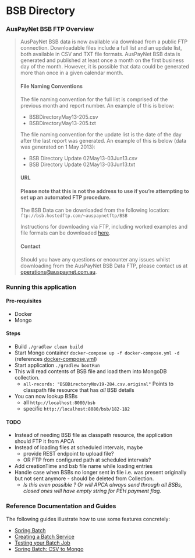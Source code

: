 # BSB Directory

### AusPayNet BSB FTP Overview
> AusPayNet BSB data is now available via download from a public FTP connection. Downloadable files include a full list and an update list, both available in CSV and TXT file formats.
> AusPayNet BSB data is generated and published at least once a month on the first business day of the month. However, it is possible that data could be generated more than once in a given calendar month.
> 
> #### File Naming Conventions
> The file naming convention for the full list is comprised of the previous month and report number. An example of this is below:
> 
> - BSBDirectoryMay13-205.csv
> - BSBDirectoryMay13-205.txt
> 
> The file naming convention for the update list is the date of the day after the last report was generated. An example of this is below (data was generated on 1 May 2013):
> 
> - BSB Directory Update 02May13-03Jun13.csv
> - BSB Directory Update 02May13-03Jun13.txt
> 
> #### URL
> #### Please note that this is not the address to use if you’re attempting to set up an automated FTP procedure. 
> The BSB Data can be downloaded from the following location: `ftp://bsb.hostedftp.com/~auspaynetftp/BSB`
> 
> Instructions for downloading via FTP, including worked examples and file formats can be downloaded [here](http://bsb.apca.com.au/public/BSB_DB.NSF/0/72E7EB6B4734232ECA2579650017682D/$File/Downloading%20BSB%20Files%20from%20AusPayNet%20via%20FTP.pdf).
> 
> #### Contact
> Should you have any questions or encounter any issues whilst downloading from the AusPayNet BSB Data FTP, please contact us at operations@auspaynet.com.au.

### Running this application

#### Pre-requisites
- Docker
- Mongo

#### Steps
- Build `./gradlew clean build`
- Start Mongo container `docker-compose up -f docker-compose.yml -d ` (references [docker-compose.yml](docker-compose.yml))
- Start application `./gradlew bootRun`
- This will read contents of BSB file and load them into MongoDB collection. 
  - `all-records: "BSBDirectoryNov19-284.csv.original"` Points to classpath file resource that has *all* BSB details
- You can now lookup BSBs
  - all `http://localhost:8080/bsb` 
  - specific `http://localhost:8080/bsb/182-182` 

#### TODO
- Instead of needing BSB file as classpath resource, the application should FTP it from APCA
- Instead of loading files at scheduled intervals, maybe 
  - provide REST endpoint to upload file?
  - OR FTP from configured path at scheduled intervals?
- Add creationTime and bsb file name while loading entries
- Handle case when BSBs no longer sent in file i.e. was present originally but not sent anymore - should be deleted from Collection.
  - *Is this even possible ? Or will APCA always send through all BSBs, closed ones will have empty string for PEH payment flag.*

### Reference Documentation and Guides
The following guides illustrate how to use some features concretely:

* [Spring Batch](https://docs.spring.io/spring-boot/docs/2.2.2.RELEASE/reference/htmlsingle/#howto-batch-applications)
* [Creating a Batch Service](https://spring.io/guides/gs/batch-processing/)
* [Testing your Batch Job](https://www.baeldung.com/spring-batch-testing-job)
* [Spring Batch: CSV to Mongo](https://github.com/walkingtechie/spring-batch-csv-to-mongo)


